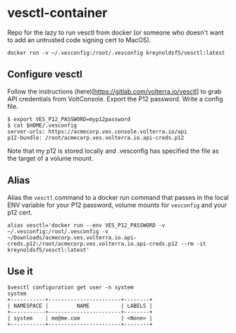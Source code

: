 # vesctl-container
Repo for the lazy to run vesctl from docker (or someone who doesn't want to add an untrusted code signing cert to MacOS).

```shell
docker run -v ~/.vesconfig:/root/.vesconfig kreynoldsf5/vesctl:latest
```

## Configure vesctl

Follow the instructions (here)[https://gitlab.com/volterra.io/vesctl] to grab API credentials from VoltConsole. Export the P12 password. Write a config file.


```shell
$ export VES_P12_PASSWORD=myp12password
$ cat $HOME/.vesconfig
server-urls: https://acmecorp.ves.console.volterra.io/api
p12-bundle: /root/acmecorp.ves.volterra.io.api-creds.p12
```

Note that my p12 is stored locally and .vesconfig has specified the file as the target of a volume mount.

## Alias
Alias the `vesctl` command to a docker run command that passes in the local ENV variable for your P12 password, volume mounts for `vesconfig` and your p12 cert.

```shell
alias vesctl='docker run --env VES_P12_PASSWORD -v ~/.vesconfig:/root/.vesconfig -v ~/Downloads/acmecorp.ves.volterra.io.api-creds.p12:/root/acmecorp.ves.volterra.io.api-creds.p12 --rm -it kreynoldsf5/vesctl:latest'
```

## Use it
```shell
$vesctl configuration get user -n system
system
+-----------+-----------------------+--------+
| NAMESPACE |         NAME          | LABELS |
+-----------+-----------------------+--------+
| system    | me@me.com             | <None> |
+-----------+-----------------------+--------+
```

